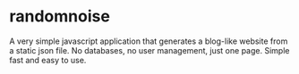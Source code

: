 randomnoise
===========

A very simple javascript application that generates a blog-like website from a static json file. No databases, no user management, just one page. Simple fast and easy to use. 
